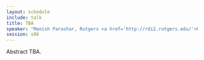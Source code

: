 ```yaml
---
layout: schedule
include: talk
title: TBA
speaker: "Manish Parashar, Rutgers <a href='http://rdi2.rutgers.edu/'>RDI²</a> institute and <a href='http://nsfcac.rutgers.edu/'>CAC</a> center director"
session: s06
---
```


Abstract TBA.
